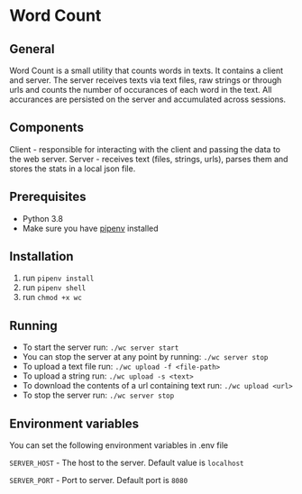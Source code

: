 Word Count
================================================

## General

Word Count is a small utility that counts words in texts. It contains a client and server. The server receives texts via text files, raw strings or through urls and counts the number of occurances of each word in the text. All accurances are persisted on the server and accumulated across sessions.

## Components

Client - responsible for interacting with the client and passing the data to the web server. 
Server - receives text (files, strings, urls), parses them and stores the stats in a local json file.

## Prerequisites
- Python 3.8
- Make sure you have [pipenv](https://pypi.org/project/pipenv/) installed

## Installation
1. run `pipenv install`
2. run `pipenv shell`
3. run `chmod +x wc`

## Running
- To start the server run: `./wc server start`
- You can stop the server at any point by running: `./wc server stop`
- To upload a text file run: `./wc upload -f <file-path>`
- To upload a string run: `./wc upload -s <text>`
- To download the contents of a url containing text run: `./wc upload <url>`
- To stop the server run: `./wc server stop`

## Environment variables
You can set the following environment variables in .env file

`SERVER_HOST` - The host to the server. Default value is `localhost`

`SERVER_PORT` - Port to server. Default port is `8080` 










